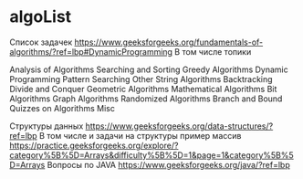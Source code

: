 # algoList

Список задачек https://www.geeksforgeeks.org/fundamentals-of-algorithms/?ref=lbp#DynamicProgramming
В том числе топики
 
Analysis of Algorithms
Searching and Sorting
Greedy Algorithms
Dynamic Programming
Pattern Searching
Other String Algorithms
Backtracking
Divide and Conquer
Geometric Algorithms
Mathematical Algorithms
Bit Algorithms
Graph Algorithms
Randomized Algorithms
Branch and Bound
Quizzes on Algorithms
Misc


Структуры данных https://www.geeksforgeeks.org/data-structures/?ref=lbp
В том числе и задачи на структуры пример массив https://practice.geeksforgeeks.org/explore/?category%5B%5D=Arrays&difficulty%5B%5D=1&page=1&category%5B%5D=Arrays
Вопросы по JAVA https://www.geeksforgeeks.org/java/?ref=lbp
